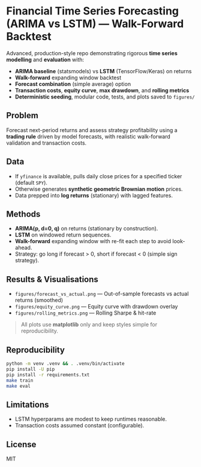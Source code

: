 
# Financial Time Series Forecasting (ARIMA vs LSTM) — Walk-Forward Backtest

Advanced, production-style repo demonstrating rigorous **time series modelling** and **evaluation** with:
- **ARIMA baseline** (statsmodels) vs **LSTM** (TensorFlow/Keras) on returns
- **Walk-forward** expanding window backtest
- **Forecast combination** (simple average) option
- **Transaction costs**, **equity curve**, **max drawdown**, and **rolling metrics**
- **Deterministic seeding**, modular code, tests, and plots saved to `figures/`

## Problem
Forecast next-period returns and assess strategy profitability using a **trading rule** driven by model forecasts, with realistic walk-forward validation and transaction costs.

## Data
- If `yfinance` is available, pulls daily close prices for a specified ticker (default `SPY`).
- Otherwise generates **synthetic geometric Brownian motion** prices.
- Data prepped into **log returns** (stationary) with lagged features.

## Methods
- **ARIMA(p, d=0, q)** on returns (stationary by construction).
- **LSTM** on windowed return sequences.
- **Walk-forward** expanding window with re-fit each step to avoid look-ahead.
- Strategy: go long if forecast > 0, short if forecast < 0 (simple sign strategy).

## Results & Visualisations
- `figures/forecast_vs_actual.png` — Out-of-sample forecasts vs actual returns (smoothed)
- `figures/equity_curve.png` — Equity curve with drawdown overlay
- `figures/rolling_metrics.png` — Rolling Sharpe & hit-rate

> All plots use **matplotlib** only and keep styles simple for reproducibility.

## Reproducibility
```bash
python -m venv .venv && . .venv/bin/activate
pip install -U pip
pip install -r requirements.txt
make train
make eval
```

## Limitations
- LSTM hyperparams are modest to keep runtimes reasonable.
- Transaction costs assumed constant (configurable).

## License
MIT
